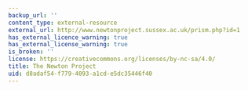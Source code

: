 ```yaml
---
backup_url: ''
content_type: external-resource
external_url: http://www.newtonproject.sussex.ac.uk/prism.php?id=1
has_external_licence_warning: true
has_external_license_warning: true
is_broken: ''
license: https://creativecommons.org/licenses/by-nc-sa/4.0/
title: The Newton Project
uid: d8adaf54-f779-4093-a1cd-e5dc35446f40
---
```

